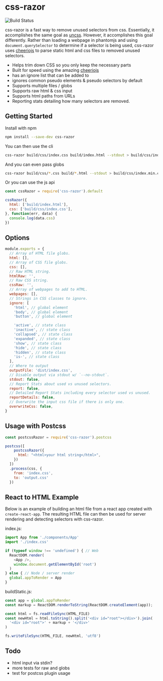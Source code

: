 # css-razor

![Build Status](https://travis-ci.org/tscanlin/css-razor.svg?branch=master)

css-razor is a fast way to remove unused selectors from css. Essentially, it accomplishes the same goal as [uncss](https://github.com/giakki/uncss). However, it accomplishes this goal differently. Rather than loading a webpage in phantomjs and using `document.querySelector` to determine if a selector is being used, css-razor uses [cheeriojs](https://github.com/cheeriojs/cheerio) to parse static html and css files to removed unused selectors.

- Helps trim down CSS so you only keep the necessary parts
- Built for speed using the amazing  [cheeriojs](https://github.com/cheeriojs/cheerio)
- has an ignore list that can be added to
- ignores common pseudo elements & pseudo selectors by default
- Supports multiple files / globs
- Supports raw html & css input
- Supports html paths from URLs
- Reporting stats detailing how many selectors are removed.


## Getting Started

Install with npm

```bash
npm install --save-dev css-razor
```

You can then use the cli

```bash
css-razor build/css/index.css build/index.html --stdout > build/css/index.min.css
```

And you can even pass globs

```bash
css-razor build/css/*.css build/*.html --stdout > build/css/index.min.css
```

Or you can use the js api

```js
const cssRazor = require('css-razor').default

cssRazor({
  html: ['build/index.html'],
  css: ['build/css/index.css'],
}, function(err, data) {
  console.log(data.css)
})
```


## Options

```js
module.exports = {
  // Array of HTML file globs.
  html: [],
  // Array of CSS file globs.
  css: [],
  // Raw HTML string.
  htmlRaw: '',
  // Raw CSS string.
  cssRaw: '',
  // Array of webpages to add to HTML.
  webpages: [],
  // Strings in CSS classes to ignore.
  ignore: [
    'html', // global element
    'body', // global element
    'button', // global element

    'active', // state class
    'inactive', // state class
    'collapsed', // state class
    'expanded', // state class
    'show', // state class
    'hide', // state class
    'hidden', // state class
    'is-', // state class
  ],
  // Where to output
  outputFile: 'dist/index.css',
  // Disable output via stdout w/ `--no-stdout`.
  stdout: false,
  // Report Stats about used vs unused selectors.
  report: false,
  // Detailed Report Stats including every selector used vs unused.
  reportDetails: false,
  // Overwrite the input css file if there is only one.
  overwriteCss: false,
}
```


## Usage with Postcss

```js
const postcssRazor = require('css-razor').postcss

postcss([
    postcssRazor({
      html: "<html>your html string</html>",
    })
  ])
  .process(css, {
    from: 'index.css',
    to: 'output.css'
  })
```


## React to HTML Example

Below is an example of building an html file from a react app created with `create-react-app`. The resulting HTML file can then be used for server rendering and detecting selectors with css-razor.

index.js:
```js
import App from './components/App'
import './index.css'

if (typeof window !== 'undefined') { // Web
  ReactDOM.render(
    <App />,
    window.document.getElementById('root')
  )
} else { // Node / server render
  global.appToRender = App
}

```

buildStatic.js:
```js
const app = global.appToRender
const markup = ReactDOM.renderToString(ReactDOM.createElement(app));

const html = fs.readFileSync(HTML_FILE)
const newHtml = html.toString().split('<div id="root"></div>').join(
  '<div id="root">' + markup + '</div>'
)

fs.writeFileSync(HTML_FILE, newHtml, 'utf8')
```


## Todo

- html input via stdin?
- more tests for raw and globs
- test for postcss plugin usage
